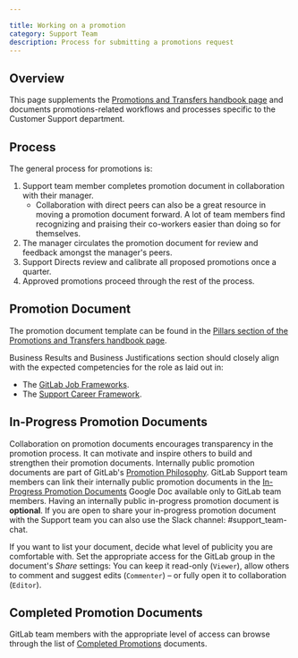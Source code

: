```yaml
---

title: Working on a promotion
category: Support Team
description: Process for submitting a promotions request
---
```




## Overview

This page supplements the [Promotions and Transfers handbook page](/handbook/people-group/promotions-transfers/)
and documents promotions-related workflows and processes specific to the
Customer Support department.

## Process

The general process for promotions is:

1. Support team member completes promotion document in collaboration with their
   manager.
   - Collaboration with direct peers can also be a great resource in moving a
     promotion document forward. A lot of team members find recognizing and
     praising their co-workers easier than doing so for themselves.
1. The manager circulates the promotion document for review and feedback
   amongst the manager's peers.
1. Support Directs review and calibrate all proposed promotions once a quarter.
1. Approved promotions proceed through the rest of the process.

## Promotion Document

The promotion document template can be found in the
[Pillars section of the Promotions and Transfers handbook page](/handbook/people-group/promotions-transfers/#pillars).

Business Results and Business Justifications section should closely align with
the expected competencies for the role as laid out in:

- The [GitLab Job Frameworks](/handbook/company/structure/#job-frameworks).
- The [Support Career Framework](/handbook/engineering/careers/matrix/support/).

## In-Progress Promotion Documents

Collaboration on promotion documents encourages transparency in the promotion process. It can
motivate and inspire others to build and strengthen their promotion documents. Internally
public promotion documents are part of GitLab's
[Promotion Philosophy](/handbook/people-group/promotions-transfers/#promotion-philosophy).
GitLab Support team members can link their internally
public promotion documents in the [In-Progress Promotion Documents](https://docs.google.com/document/d/1ECTvNgZD1j9BstQI08ei8B5KxzdO3fCOBMAFQrnDmQc/edit?usp=sharing) Google Doc available only to GitLab team members. Having an internally public in-progress promotion document is **optional**. If you are open to share your in-progress promotion document with the Support team you can also use the Slack channel: #support_team-chat.

If you want to list your document, decide what level of publicity you are comfortable with. Set the appropriate access for the GitLab group in the document's *Share* settings: You can keep it read-only (`Viewer`), allow others to comment and suggest edits (`Commenter`) – or fully open it to collaboration (`Editor`).

## Completed Promotion Documents

GitLab team members with the appropriate level of access can browse through the list of [Completed Promotions](https://docs.google.com/document/d/1A9hP1smFa0Z6upoljweg9KnxhwYPha1BZApIwRXICZY/edit?usp=sharing) documents.
